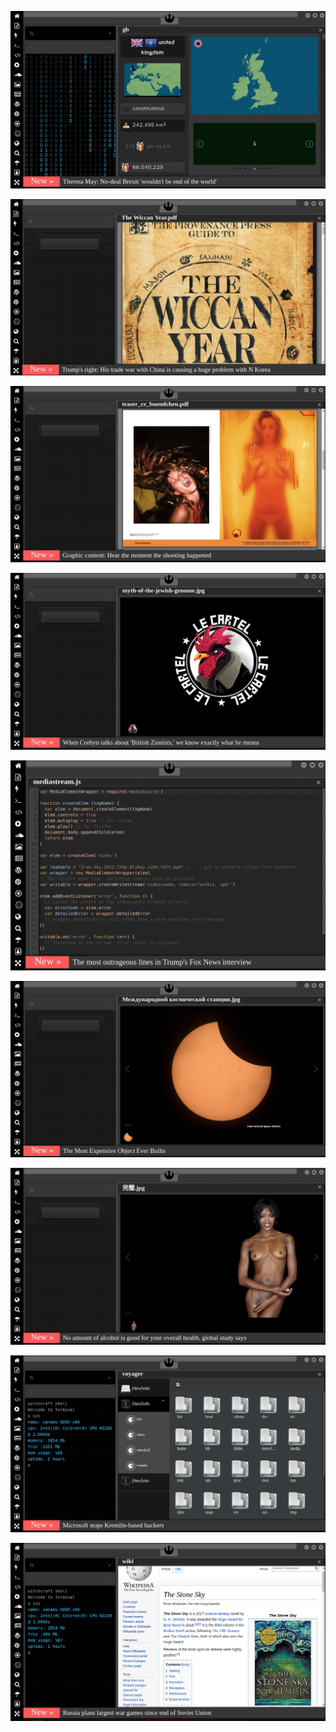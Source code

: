 
[![Image](brexit.png)](https://www.pornhub.com/view_video.php?viewkey=ph5daf2b0666260)
<!--
bkz esra erolda kıza takma yarrak götüren türk
https://eksisozluk.com/abddeki-evlilik-programina-konuk-olan-turk--6522673?a=popular bkz türk oğlu türk
https://www.uludagsozluk.com/k/k%C4%B1z%C4%B1na-tecav%C3%BCz-edip-engelli-birine-y%C4%B1kan-baba/ hehehehe
https://eksisozluk.com/oz-kizini-iki-defa-hamile-birakan-adam--6521882?a=popular bkz ben
bkz kızının sikip sikmedim diyen baba
bkz ahlak bekçiliği maaşları yatmamış diyen ekşici
bkz baldızını sikerken ekşcilere yakalanan adam
bkz ahlak bekçiliği maaşları
bkz babasına sakso çeken kız
bkz baldız baldan tatlıdır diyen adam
bkz üyey babasıyla gizli sikişen kızlar
bkz bütün mahalle tren yaparken izleyen adam
bkz kaynın götten sikip suçu kayınçosuna atan adam
bkz karısının götten sikip size ne lan diyen ahlaksız adam
bkz kaynanasını götten sikip size ne lan diyen adam
bkz kızını götten sikip ekşicileri de böyle sikecem diyen baba
https://www.uludagsozluk.com/k/k%C4%B1z%C4%B1na-tecav%C3%BCz-edip-engelli-birine-y%C4%B1kan-baba/
bkz kamalcıların erkek le kadın arasına girme merakı
bkz bünevver karabulutun cem gafammı gestiyse benimkini kesti size ne amın sıçtıkları demesi
bkz bünevver karabulutun cem karabuluta attığı meşajlar
bkz ak boyların uplamadığı başlıklar
bkz bünevver karabulut cinayetini ısr perdesini koruması
bkz ölülere girmenin daha zevkli olması
bkz bünevver karabuluta girmek özgecan aslana girmemek
bzk futbolcuya entry girerkene göt parmaklamak
bkz mustafa amık doğana entry girerkene ciddileşmek
bkz ölülere entry girerekene heycanlanmak nekrofili olmak
bkz müge amlı vs tangır budundan doğan
bkz bünevver karabulutun cem gafamı gestiyse benimkini kesti size ne demesi
bkz irdelenmesi gereken isimler pedofili nekrofili cinayetler sır perdeleri olması
https://www.uludagsozluk.com/k/murat-a%C4%9F%C4%B1rel-bar%C4%B1%C5%9F-pehlivan-bar%C4%B1%C5%9F-terko%C4%9Flu/&w=bg
https://www.uludagsozluk.com/k/nadira-kadirova/&w=gd bkz münnevver karabulut cinayeti sır perdesi -->

![Image](wiccanyear.png)

[![Image](hearthemoment.png)](http://www.taschen-transfer.com/media/downloads/teaser_ce_buendchen.pdf)

[![Image](myth-of-the-jewish-genome.png)](https://www.merriam-webster.com/dictionary/chromatic)

![Image](mediasource.png)

![Image](ISS.png)

[![Image](完璧.png)](https://www.ibm.com/developerworks/jp/aix/library/au-errnovariable/index.html)

![Image](voyager.png)

![Image](stone-sky.png)



